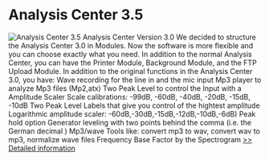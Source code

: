 # Analysis Center 3.5
![Analysis Center 3.5](https://mycommerce.akamaized.net/api/pimages/P100833/BIG/100833.JPG)
Analysis Center Version 3.0 We decided to structure the Analysis Center 3.0 in Modules. Now the software is more flexible and you can choose exactly what you need. In addition to the normal Analysis Center, you can have the Printer Module, Background Module, and the FTP Upload Module. In addition to the original functions in the Analysis Center 3.0, you have: Wave recording for the line in and the mic input Mp3 player to analyze Mp3 files (Mp2,atx) Two Peak Level to control the Input with a Amplitude Scaler Scale calibrations: -99dB, -60dB, -40dB, -20dB, -15dB, -10dB Two Peak Level Labels that give you control of the hightest amplitude Logarithmic amplitude scaler: -60dB,-30dB,-15dB,-12dB,-10dB,-6dB) Peak hold option Generator leveling with two points behind the comma (i.e. the German decimal ) Mp3/wave Tools like: convert mp3 to wav, convert wav to mp3, normalize wave files Frequency Base Factor by the Spectrogram
[>> Detailed information](https://secure.shareit.com/shareit/product.html?productid=100833&affiliateid=200057808)